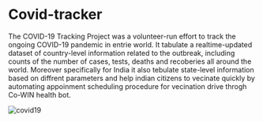 # Covid-tracker
The COVID-19 Tracking Project was a volunteer-run effort to track the ongoing COVID-19 pandemic in entrie world. It tabulate a realtime-updated dataset of country-level information related to the outbreak, including counts of the number of cases, tests, deaths and recoberies all around the world. 
Moreover specifically for India it also tebulate state-level information based on diffrent parameters and help indian citizens to vecinate quickly by automating appoinment scheduling procedure for vecination drive throgh Co-WIN health bot.

![covid19](https://user-images.githubusercontent.com/44112240/149521379-7cb74b0b-b92d-4fb1-99ad-9a58638205aa.png)

